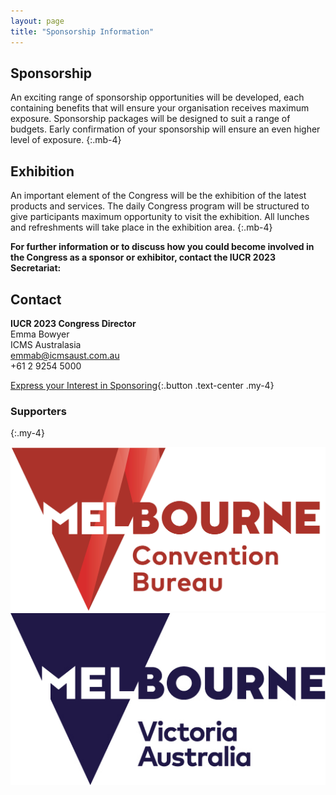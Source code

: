 ```yaml
---
layout: page
title: "Sponsorship Information"
---
```


## Sponsorship

An exciting range of sponsorship opportunities will be developed, each containing benefits that will ensure your organisation receives maximum exposure. Sponsorship packages will be designed to suit a range of budgets. Early confirmation of your sponsorship will ensure an even higher level of exposure.
{:.mb-4}

## Exhibition

An important element of the Congress will be the exhibition of the latest products and services. The daily Congress program will be structured to give participants maximum opportunity to visit the exhibition. All lunches and refreshments will take place in the exhibition area.
{:.mb-4}

**For further information or to discuss how you could become involved in the Congress as a sponsor or exhibitor, contact the IUCR 2023 Secretariat:**

## Contact

**IUCR 2023 Congress Director**\
Emma Bowyer\
ICMS Australasia\
[emmab@icmsaust.com.au](mailto:emmab@icmsaust.com.au)\
+61 2 9254 5000

[Express your Interest in Sponsoring](./){:.button .text-center .my-4}

### Supporters
{:.my-4}

<div class="row">
  <div class="col-md-3"><a href="https://www.melbournecb.com.au/" target="_blank"><img src="./assets/img/sponsors/melbourne-convention-bureau.jpg" class="img-fluid"></a></div>
  <div class="col-md-3"><a href="https://www.visitmelbourne.com/Regions/Melbourne" target="_blank"><img src="./assets/img/sponsors/melbourne-victoria-australia.jpg" class="img-fluid"></a></div>
</div>
